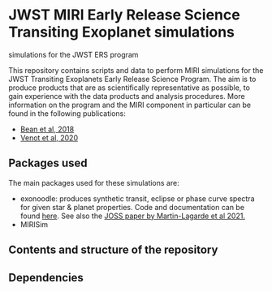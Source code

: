 # JWST MIRI Early Release Science Transiting Exoplanet simulations
simulations for the JWST ERS program

This repository contains scripts and data to perform MIRI simulations for the JWST Transiting Exoplanets Early Release Science Program. The aim is to produce products that are as scientifically representative as possible, to gain experience with the data products and analysis procedures. More information on the program and the MIRI component in particular can be found in the following publications:

* [Bean et al, 2018](https://ui.adsabs.harvard.edu/abs/2018PASP..130k4402B/abstract)
* [Venot et al, 2020](https://ui.adsabs.harvard.edu/abs/2020ApJ...890..176V/abstract)

## Packages used

The main packages used for these simulations are:

* exonoodle: produces synthetic transit, eclipse or phase curve spectra for given star & planet properties. Code and documentation can be found [here](https://gitlab.com/mmartin-lagarde/exonoodle-exoplanets).  See also the [JOSS paper by Martin-Lagarde et al 2021.](https://joss.theoj.org/papers/10.21105/joss.02287)
* MIRISim

## Contents and structure of the repository


## Dependencies


